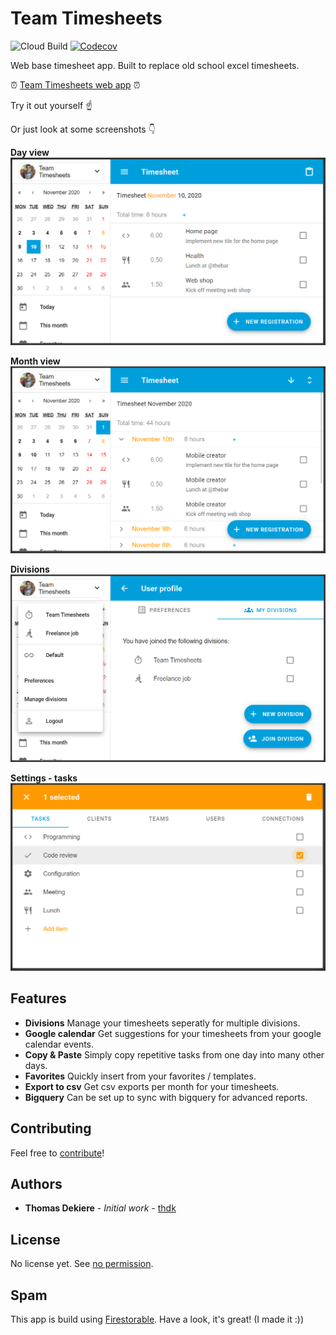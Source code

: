 # Team Timesheets

![Cloud Build](https://storage.googleapis.com/timesheets-ffc4b-badges/builds/timesheets/branches/develop.svg?branch=develop)
[![Codecov](https://codecov.io/gh/thdk/team-timesheets/branch/master/graph/badge.svg)](https://codecov.io/gh/thdk/team-timesheets)


Web base timesheet app. Built to replace old school excel timesheets.

:alarm_clock: [Team Timesheets web app](https://team-timesheets.web.app) :alarm_clock:

Try it out yourself :point_up:

Or just look at some screenshots :point_down:

**Day view**
![day-view](screenshots/day-view.PNG)

**Month view**
![month-view](screenshots/month-view.PNG)

**Divisions**
![divisions](screenshots/divisions.PNG)

**Settings - tasks**
![settings-tasks](screenshots/settings-tasks.PNG)

## Features

- **Divisions**  Manage your timesheets seperatly for multiple divisions.
- **Google calendar** Get suggestions for your timesheets from your google calendar events.
- **Copy & Paste** Simply copy repetitive tasks from one day into many other days.
- **Favorites** Quickly insert from your favorites / templates.
- **Export to csv** Get csv exports per month for your timesheets.
- **Bigquery** Can be set up to sync with bigquery for advanced reports.

## Contributing

Feel free to [contribute](./CONTRIBUTING.md)!

## Authors

* **Thomas Dekiere** - *Initial work* - [thdk](https://github.com/thdk)

## License

No license yet. See [no permission](https://choosealicense.com/no-permission/).

## Spam
This app is build using [Firestorable](https://github.com/thdk/firestorable). Have a look, it's great! (I made it :))